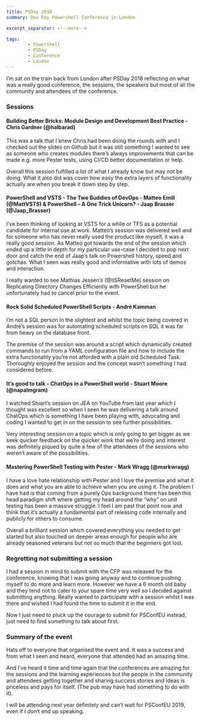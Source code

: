 ```yaml
---
title: PSDay 2018
summary: One Day Powershell Conference in London

excerpt_separator: <!--more-->

tags:
		- Powershell
		- PSDay
		- Conference
		- London
---
```

I’m sat on the train back from London after PSDay 2018 reflecting on what was a really good conference, the sessions, the speakers but most of all the community and attendees of the conference.

### Sessions
#### Building Better Bricks: Module Design and Development Best Practice - Chris Gardner (@halbarad)
This was a talk that I knew Chris had been doing the rounds with and I checked out the slides on Github but it was still something I wanted to see as someone who creates modules there’s always improvements that can be made e.g. more Pester tests, using CI/CD better documentation or help.

Overall this session fulfilled a lot of what I already know but may not be doing. What it also did was cover how easy the extra layers of functionality actually are when you break it down step by step.

#### PowerShell and VSTS - The Two Buddies of DevOps - Matteo Emili (@MattVSTS) & PowerShell – A One Trick Unicorn? - Jaap Brasser (@Jaap_Brasser)
I’ve been thinking of looking at VSTS for a while or TFS as a potential candidate for internal use at work. Matteo’s session was delivered well and for someone who has never really used the product like myself, it was a really good session. As Matteo got towards the end of the session which ended up a little in depth for my particular use-case I decided to pop next door and catch the end of Jaap’s talk on Powershell history, speed and gotchas. What I seen was really good and informative with lots of demos and interaction.

I really wanted to see Mathias Jessen’s (@IISResetMe) session on Replicating Directory Changes Efficiently with PowerShell but he unfortunately had to cancel prior to the event.

#### Rock Solid Scheduled PowerShell Scripts - André Kamman
I’m not a SQL person in the slightest and whilst the topic being covered in André’s session was for automating scheduled scripts on SQL it was far from heavy on the database front.

The premise of the session was around a script which dynamically created commands to run from a YAML configuration file and how to include the extra functionality you’re not afforded with a plain old Scheduled Task. Thoroughly enjoyed the session and the concept wasn’t something I had considered before.

#### It’s good to talk - ChatOps in a PowerShell world - Stuart Moore (@napalmgram)
I watched Stuart’s session on JEA on YouTube from last year which I thought was excellent so when I seen he was delivering a talk around ChatOps which is something I have been playing with, advocating and coding I wanted to get in on the session to see further possibilities.

Very interesting session on a topic which is only going to get bigger as we seek quicker feedback on the quicker work that we’re doing and interest was definitely piqued by quite a few of the attendees of the sessions who weren’t aware of the possibilities.

#### Mastering PowerShell Testing with Pester - Mark Wragg (@markwragg)
I have a love hate relationship with Pester and I love the premise and what it does and what you are able to achieve when you are using it. The problem I have had is that coming from a purely Ops background there has been this head paradigm shift where getting my head around the “why” on unit testing has been a massive struggle. I feel I am past that point now and think that it’s actually a fundamental part of releasing code internally and publicly for others to consume.

Overall a brilliant session which covered everything you needed to get started but also touched on deeper areas enough for people who are already seasoned veterans but not so much that the beginners got lost.

### Regretting not submitting a session
I had a session in mind to submit with the CFP was released for the conference, knowing that I was going anyway and to continue pushing myself to do more and learn more. However we have a 6 month old baby and they tend not to cater to your spare time very well so I decided against submitting anything. Really wanted to participate with a session whilst I was there and wished I had found the time to submit it in the end.

Now I just need to pluck up the courage to submit for PSConfEU instead, just need to find something to talk about first.

### Summary of the event
Hats off to everyone that organised the event and. It was a success and from what I seen and heard, everyone that attended had an amazing time.

And I’ve heard it time and time again that the conferences are amazing for the sessions and the learning experiences but the people in the community and attendees getting together and sharing success stories and ideas is priceless and pays for itself. (The pub may have had something to do with it).

I will be attending next year definitely and can’t wait for PSConfEU 2019, even if I don’t end up speaking.

